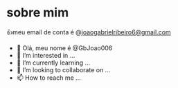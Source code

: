 # sobre mim
👍meu email de conta é @joaogabrielribeiro6@gmail.com

- 👋 Olá, meu nome é @GbJoao006
- 👀 I’m interested in ...
- 🌱 I’m currently learning ...
- 💞️ I’m looking to collaborate on ...
- 📫 How to reach me ...

<!---
GbJoao006/GbJoao006 is a ✨ special ✨ repository because its `README.md` (this file) appears on your GitHub profile.
You can click the Preview link to take a look at your changes.
--->
